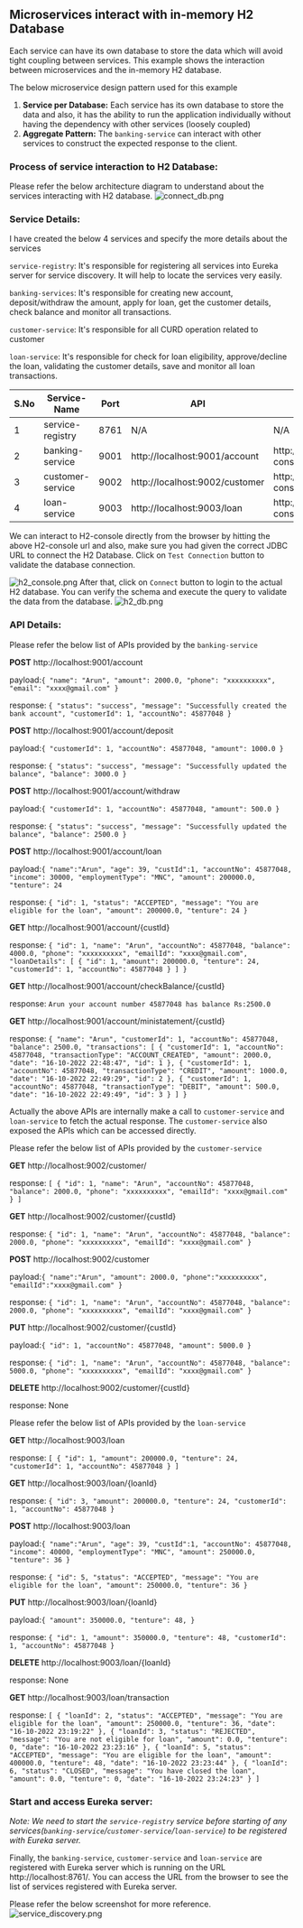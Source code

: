 ## Microservices interact with in-memory H2 Database
Each service can have its own database to store the data which will avoid tight coupling between services. This example shows the interaction between microservices and the in-memory H2 database.

The below microservice design pattern used for this example
1. **Service per Database:** Each service has its own database to store the data and also, it has the ability to run the application individually without having the dependency with other services (loosely coupled)
2. **Aggregate Pattern:** The `banking-service` can interact with other services to construct the expected response to the client.

### Process of service interaction to H2 Database:
Please refer the below architecture diagram to understand about the services interacting with H2 database.
![connect_db.png](_img/connect_db.png)

### Service Details:
I have created the below 4 services and specify the more details about the services

`service-registry`: It's responsible for registering all services into Eureka server for service discovery. It will help to locate the services very easily.

`banking-services`: It's responsible for creating new account, deposit/withdraw the amount, apply for loan, get the customer details, check balance and monitor all transactions.

`customer-service`: It's responsible for all CURD operation related to customer

`loan-service`: It's responsible for check for loan eligibility, approve/decline the loan, validating the customer details, save and monitor all loan transactions.

|S.No| Service-Name|Port| API                            |H2-console| DB Url |
-----|-------------|----|--------------------------------|----------|--------|
1| service-registry|8761| N/A                            |N/A| N/A    |
2| banking-service|9001| http://localhost:9001/account  |http://localhost:9001/h2-console| jdbc:h2:mem:banking |
3| customer-service|9002| http://localhost:9002/customer |http://localhost:9002/h2-console|jdbc:h2:mem:customer|
4| loan-service|9003| http://localhost:9003/loan     | http://localhost:9003/h2-console|jdbc:h2:mem:loan|

We can interact to H2-console directly from the browser by hitting the above H2-console url and also, make sure you had given the correct JDBC URL to connect the H2 Database. Click on `Test Connection` button to validate the database connection.

![h2_console.png](_img/h2_console.png)
After that, click on `Connect` button to login to the actual H2 database. You can verify the schema and execute the query to validate the data from the database.
![h2_db.png](_img/h2_db.png)

### API Details:
Please refer the below list of APIs provided by the `banking-service`

**POST** http://localhost:9001/account

payload:`{
"name": "Arun",
"amount": 2000.0,
"phone": "xxxxxxxxxx",
"email": "xxxx@gmail.com"
}`

response: `{
"status": "success",
"message": "Successfully created the bank account",
"customerId": 1,
"accountNo": 45877048
}`

**POST** http://localhost:9001/account/deposit

payload:`{
"customerId": 1,
"accountNo": 45877048,
"amount": 1000.0
}`

response: `{
"status": "success",
"message": "Successfully updated the balance",
"balance": 3000.0
}`

**POST** http://localhost:9001/account/withdraw

payload:`{
"customerId": 1,
"accountNo": 45877048,
"amount": 500.0
}`

response: `{
"status": "success",
"message": "Successfully updated the balance",
"balance": 2500.0
}`

**POST** http://localhost:9001/account/loan

payload:`{
"name":"Arun",
"age": 39,
"custId":1,
"accountNo": 45877048,
"income": 30000,
"employmentType": "MNC",
"amount": 200000.0,
"tenture": 24
`

response: `{
"id": 1,
"status": "ACCEPTED",
"message": "You are eligible for the loan",
"amount": 200000.0,
"tenture": 24
}`

**GET** http://localhost:9001/account/{custId}

response: `{
"id": 1,
"name": "Arun",
"accountNo": 45877048,
"balance": 4000.0,
"phone": "xxxxxxxxxx",
"emailId": "xxxx@gmail.com",
"loanDetails": [
{
"id": 1,
"amount": 200000.0,
"tenture": 24,
"customerId": 1,
"accountNo": 45877048
}
]
}`

**GET** http://localhost:9001/account/checkBalance/{custId}

response: `Arun your account number 45877048 has balance Rs:2500.0`

**GET** http://localhost:9001/account/ministatement/{custId}

response: `{
"name": "Arun",
"customerId": 1,
"accountNo": 45877048,
"balance": 2500.0,
"transactions": [
{
"customerId": 1,
"accountNo": 45877048,
"transactionType": "ACCOUNT_CREATED",
"amount": 2000.0,
"date": "16-10-2022 22:48:47",
"id": 1
},
{
"customerId": 1,
"accountNo": 45877048,
"transactionType": "CREDIT",
"amount": 1000.0,
"date": "16-10-2022 22:49:29",
"id": 2
},
{
"customerId": 1,
"accountNo": 45877048,
"transactionType": "DEBIT",
"amount": 500.0,
"date": "16-10-2022 22:49:49",
"id": 3
}
]
}`

Actually the above APIs are internally make a call to `customer-service` and `loan-service` to fetch the actual response. The `customer-service` also exposed the APIs which can be accessed directly.

Please refer the below list of APIs provided by the `customer-service`

**GET** http://localhost:9002/customer/

response: `[
{
"id": 1,
"name": "Arun",
"accountNo": 45877048,
"balance": 2000.0,
"phone": "xxxxxxxxxx",
"emailId": "xxxx@gmail.com"
}
]`

**GET** http://localhost:9002/customer/{custId}

response: `{
"id": 1,
"name": "Arun",
"accountNo": 45877048,
"balance": 2000.0,
"phone": "xxxxxxxxxx",
"emailId": "xxxx@gmail.com"
}`

**POST** http://localhost:9002/customer

payload:`{
"name":"Arun",
"amount": 2000.0,
"phone":"xxxxxxxxxx",
"emailId":"xxxx@gmail.com"
}`

response: `{
"id": 1,
"name": "Arun",
"accountNo": 45877048,
"balance": 2000.0,
"phone": "xxxxxxxxxx",
"emailId": "xxxx@gmail.com"
}`

**PUT** http://localhost:9002/customer/{custId}

payload:`{
"id": 1,
"accountNo": 45877048,
"amount": 5000.0
}`

response: `{
"id": 1,
"name": "Arun",
"accountNo": 45877048,
"balance": 5000.0,
"phone": "xxxxxxxxxx",
"emailId": "xxxx@gmail.com"
}`

**DELETE** http://localhost:9002/customer/{custId}

response: None

Please refer the below list of APIs provided by the `loan-service`

**GET** http://localhost:9003/loan

response: `[
{
"id": 1,
"amount": 200000.0,
"tenture": 24,
"customerId": 1,
"accountNo": 45877048
}
]`

**GET** http://localhost:9003/loan/{loanId}

response: `{
"id": 3,
"amount": 200000.0,
"tenture": 24,
"customerId": 1,
"accountNo": 45877048
}`

**POST** http://localhost:9003/loan

payload:`{
"name":"Arun",
"age": 39,
"custId":1,
"accountNo": 45877048,
"income": 40000,
"employmentType": "MNC",
"amount": 250000.0,
"tenture": 36
}`

response: `{
"id": 5,
"status": "ACCEPTED",
"message": "You are eligible for the loan",
"amount": 250000.0,
"tenture": 36
}`

**PUT** http://localhost:9003/loan/{loanId}

payload:`{
"amount": 350000.0,
"tenture": 48,
}`

response: `{
"id": 1,
"amount": 350000.0,
"tenture": 48,
"customerId": 1,
"accountNo": 45877048
}`

**DELETE** http://localhost:9003/loan/{loanId}

response: None

**GET** http://localhost:9003/loan/transaction

response: `[
{
"loanId": 2,
"status": "ACCEPTED",
"message": "You are eligible for the loan",
"amount": 250000.0,
"tenture": 36,
"date": "16-10-2022 23:19:22"
},
{
"loanId": 3,
"status": "REJECTED",
"message": "You are not eligible for loan",
"amount": 0.0,
"tenture": 0,
"date": "16-10-2022 23:23:16"
},
{
"loanId": 5,
"status": "ACCEPTED",
"message": "You are eligible for the loan",
"amount": 400000.0,
"tenture": 48,
"date": "16-10-2022 23:23:44"
},
{
"loanId": 6,
"status": "CLOSED",
"message": "You have closed the loan",
"amount": 0.0,
"tenture": 0,
"date": "16-10-2022 23:24:23"
}
]`

### Start and access Eureka server:
*Note: We need to start the `service-registry` service before starting of any services(`banking-service`/`customer-service`/`loan-service`) to be registered with Eureka server.*

Finally, the `banking-service`, `customer-service` and `loan-service` are registered with Eureka server which is running on the URL http://localhost:8761/. You can access the URL from the browser to see the list of services registered with Eureka server.

Please refer the below screenshot for more reference.
![service_discovery.png](_img/service_discovery.png)